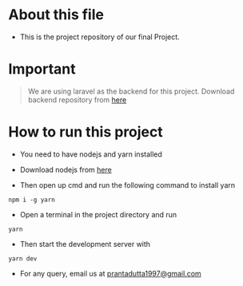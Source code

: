 # About this file

- This is the project repository of our final Project.

# Important

> We are using laravel as the backend for this project.
> Download backend repository from [here](https://github.com/prantaDutta/final-backend) 


# How to run this project

- You need to have nodejs and yarn installed

- Download nodejs from [here](https://nodejs.org/en)

- Then open up cmd and run the following command to install yarn

```
npm i -g yarn
```

- Open a terminal in the project directory and run

```
yarn
```

- Then start the development server with

```
yarn dev
```

- For any query, email us at prantadutta1997@gmail.com